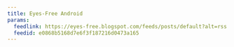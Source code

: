 ```yaml
---
title: Eyes-Free Android
params:
  feedlink: https://eyes-free.blogspot.com/feeds/posts/default?alt=rss
  feedid: e0868b5168d7e6f3f187216d0473a165
---
```

